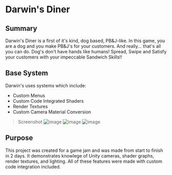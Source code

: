 # Darwin's Diner

## Summary

Darwin's Diner is a first of it's kind, dog based, PB&J-like. In this game, you are a dog and you make PB&J's for your customers. And really... that's all you can do. Dog's don't have hands like humans!
Spread, Swipe and Satisfy your customers with your impeccable Sandwich Skills!!

## Base System

Darwin's uses systems which include:

- Custom Menus
- Custom Code Integrated Shaders
- Render Textures
- Custom Camera Material Conversion


> Screenshot
![image](https://i.imgur.com/HeGwc5h.png)
![image]([https://i.imgur.com/HeGwc5h.png](https://i.imgur.com/0HMGeGN.png))
![image]([https://i.imgur.com/HeGwc5h.png](https://i.imgur.com/0M8dQVL.png))


## Purpose

This project was created for a game jam and was made from start to finish in 2 days. It demonstrates knowlege of Unity cameras, shader graphs, render textures, and lighting. All of these features were made with custom code integration included.
